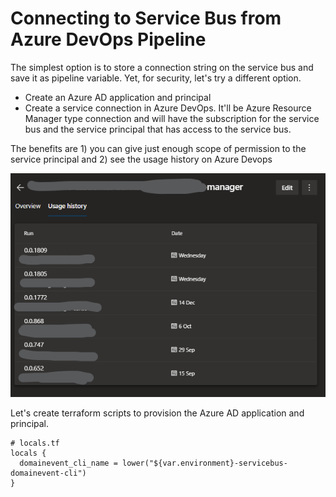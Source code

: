 # Connecting to Service Bus from Azure DevOps Pipeline

The simplest option is to store a connection string on the service bus and save it as pipeline variable. Yet, for security, let's try a different option. 

* Create an Azure AD application and principal
* Create a service connection in Azure DevOps. It'll be Azure Resource Manager type connection and  will have the subscription for the service bus and the service principal that has access to the service bus.

The benefits are 1\) you can give just enough scope of permission to the service principal and 2\) see the usage history on Azure Devops

![](../.gitbook/assets/image%20%2825%29.png)

Let's create terraform scripts to provision the Azure AD application and principal.

```text
# locals.tf
locals {
  domainevent_cli_name = lower("${var.environment}-servicebus-domainevent-cli")
}

```


